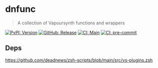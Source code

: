 # dnfunc

> A collection of Vapoursynth functions and wrappers

[![PyPI: Version](https://img.shields.io/pypi/v/dnfunc?logo=pypi&logoColor=white)](https://pypi.org/project/dnfunc)
[![GitHub: Release](https://img.shields.io/github/v/release/deadnews/dnfunc?logo=github&logoColor=white)](https://github.com/deadnews/dnfunc/releases/latest)
[![CI: Main](https://img.shields.io/github/actions/workflow/status/deadnews/dnfunc/main.yml?branch=main&logo=github&logoColor=white&label=main)](https://github.com/deadnews/dnfunc/actions/workflows/main.yml)
[![CI: pre-commit](https://results.pre-commit.ci/badge/github/deadnews/dnfunc/main.svg)](https://results.pre-commit.ci/latest/github/deadnews/dnfunc/main)

## Deps

<https://github.com/deadnews/zsh-scripts/blob/main/src/vs-plugins.zsh>
